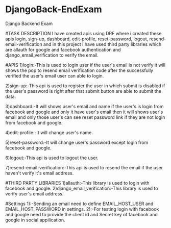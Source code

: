 # DjangoBack-EndExam
Django Backend Exam

#TASK DESCRIPTION
I have created apis using DRF where i created these apis login, sign-up, dashboard, edit-profile, reset-password, logout, resend-email-verification and in this project i have used third party libraries which are allauth for google and facebook authentication and django_email_verification to verify the email.

#APIS
1)login:-This is used to login user if the user's email is not verify it will shows the pop to resend email verification code after the successfully verified the user's email user can able to login.

2)sign-up:-This api is used to register the user in which submit is disabled if the user's password is right after that submit button are able to submit the data.

3)dashboard:-It will shows user's email and name if the user's is login from facebook and google and only it have user's email then it will shows user's email and only those user's can see reset password link if they are not login from facebook and google.

4)edit-profile:-It will change user's name.

5)reset-password:-It will change user's password except login from facebook and google.

6)logout:-This api is used to logout the user.

7)resend-email-verification:-This api is used to resend the email if the user haven't verify it's email address.

#THIRD PARTY LIBRARIES
1)allauth:-This library is used to login with facebook and google.
2)django_email_verification:-This library is used to verify user's email address.

#Settings
1):-Sending an email need to define EMAIL_HOST_USER and EMAIL_HOST_PASSWORD in settings.
2):-For testing login with facebook and google need to provide the client id and Secret key of facebook and google in social appilication.

